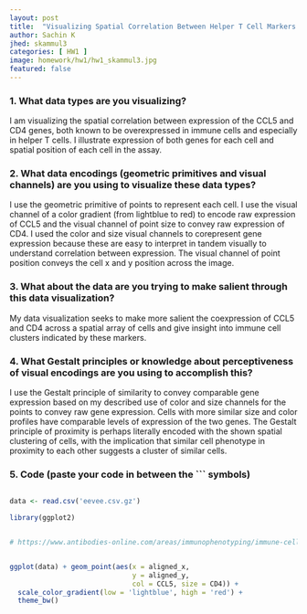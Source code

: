 ```yaml
---
layout: post
title:  "Visualizing Spatial Correlation Between Helper T Cell Markers CCL5 and CD4"
author: Sachin K
jhed: skammul3
categories: [ HW1 ]
image: homework/hw1/hw1_skammul3.jpg
featured: false
---
```


### 1. What data types are you visualizing?

I am visualizing the spatial correlation between expression of the CCL5 and CD4 genes, both known to be overexpressed in immune cells and especially in helper T cells. I illustrate expression of both genes for each cell and spatial position of each cell in the assay.

### 2. What data encodings (geometric primitives and visual channels) are you using to visualize these data types?
I use the geometric primitive of points to represent each cell. I use the visual channel of a color gradient (from lightblue to red) to encode raw expression of CCL5 and the visual channel of point size to convey raw expression of CD4. I used the color and size visual channels to corepresent gene expression because these are easy to interpret in tandem visually to understand correlation between expression. The visual channel of point position conveys the cell x and y position across the image.

### 3. What about the data are you trying to make salient through this data visualization? 
My data visualization seeks to make more salient the coexpression of CCL5 and CD4 across a spatial array of cells and give insight into immune cell clusters indicated by these markers.

### 4. What Gestalt principles or knowledge about perceptiveness of visual encodings are you using to accomplish this?
I use the Gestalt principle of similarity to convey comparable gene expression based on my described use of color and size channels for the points to convey raw gene expression. Cells with more similar size and color profiles have comparable levels of expression of the two genes. The Gestalt principle of proximity is perhaps literally encoded with the shown spatial clustering of cells, with the implication that similar cell phenotype in proximity to each other suggests a cluster of similar cells.

### 5. Code (paste your code in between the ``` symbols)

```r

data <- read.csv('eevee.csv.gz')

library(ggplot2)


# https://www.antibodies-online.com/areas/immunophenotyping/immune-cell-markers/?srsltid=AfmBOoriZU-Z-eKRbtcb6QTZb4gSSihDNAiMGpiopSolSA3MsV_pAtjz


ggplot(data) + geom_point(aes(x = aligned_x, 
                              y = aligned_y, 
                              col = CCL5, size = CD4)) + 
  scale_color_gradient(low = 'lightblue', high = 'red') + 
  theme_bw()
```

